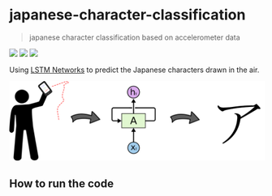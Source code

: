 # japanese-character-classification
> japanese character classification based on accelerometer data

<p align="left">
    <a href="https://github.com/erikhelmut">
        <img src="https://img.shields.io/badge/GitHub-28a745?style=flat&logo=github" height="10" /></a>
    <a href="mailto:erik.helmut1@gmail.com">
        <img src="https://img.shields.io/badge/Contact-737373?style=flat&logo=gmail" height="10" /></a>
    <a href="https://www.linkedin.com/in/erikhelmut">
        <img src="https://img.shields.io/badge/LinkedIn-2867B2?style=flat&logo=linkedin" height="10" /></a>
</p>

Using [LSTM Networks](http://colah.github.io/posts/2015-08-Understanding-LSTMs/) to predict the Japanese characters drawn in the air. 

![Idea](pictures/idea.png)

## How to run the code